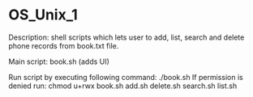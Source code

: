 OS_Unix_1
=======================
Description: shell scripts which lets user to add, list, search and delete
phone records from book.txt file.

Main script: book.sh (adds UI)

Run script by executing following command: ./book.sh
If permission is denied run: chmod u+rwx book.sh add.sh delete.sh search.sh
list.sh

